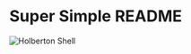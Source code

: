# Super Simple README

![Holberton Shell](https://miro.medium.com/max/6000/1*xjraSVbFOl1b5346bPGoIw.png)
